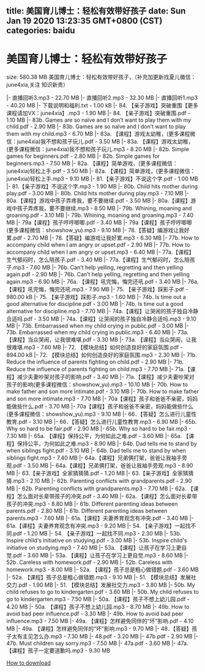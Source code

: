 
title: 美国育儿博士：轻松有效带好孩子
date: Sun Jan 19 2020 13:23:35 GMT+0800 (CST)    
categories: baidu
---

# 美国育儿博士：轻松有效带好孩子
size: 580.38 MB
 美国育儿博士：轻松有效带好孩子，（补充加更新找夏儿徽信：june4xia,关注 知识新贵）
 
|- 直播回听3.mp3 - 22.70 MB
|- 直播回听2.mp3 - 32.30 MB
|- 直播回听1.mp3 - 40.20 MB
|- 下载说明和福利.txt - 1.00 kB
|- 84. 【亲子游戏】突破重围【更多课程请加VX：june4xia】.mp3 - 1.90 MB
|- 84. 【亲子游戏】突破重围.pdf - 1.10 MB
|- 83b. Games are so naïve and I don’t want to play them with my child.pdf - 2.90 MB
|- 83b. Games are so naïve and I don’t want to play them with my child.mp3 - 6.70 MB
|- 83a. 【课程】游戏太幼稚，(更多课程微信：june4xia)我不想和孩子玩儿.pdf - 3.50 MB
|- 83a. 【课程】游戏太幼稚，(更多课程微信：june4xia)我不想和孩子玩儿.mp3 - 8.20 MB
|- 82b. Simple games for beginners.pdf - 2.80 MB
|- 82b. Simple games for beginners.mp3 - 7.50 MB
|- 82a. 【课程】简单游戏，(更多课程微信：june4xia)轻松上手.pdf - 3.50 MB
|- 82a. 【课程】简单游戏，(更多课程微信：june4xia)轻松上手.mp3 - 9.10 MB
|- 81.【亲子游戏】不说这个字.pdf - 1.00 MB
|- 81.【亲子游戏】不说这个字.mp3 - 1.90 MB
|- 80b. Child hits mother during play.pdf - 3.00 MB
|- 80b. Child hits mother during play.mp3 - 7.10 MB
|- 80a.【课程】游戏中孩子弄疼我，要不要继续.pdf - 3.50 MB
|- 80a.【课程】游戏中孩子弄疼我，要不要继续.mp3 - 8.50 MB
|- 79b. Whining, moaning and groaning.pdf - 3.10 MB
|- 79b. Whining, moaning and groaning.mp3 - 7.40 MB
|- 79a【课程】孩子哼哼唧唧.pdf - 3.40 MB
|- 79a【课程】孩子哼哼唧唧(更多课程微信：showshow_yu).mp3 - 9.10 MB
|- 78.【答疑】编游戏让我好累.pdf - 2.70 MB
|- 78.【答疑】编游戏让我好累.mp3 - 6.30 MB
|- 77b. How to accompany child when I am angry or upset.pdf - 2.90 MB
|- 77b. How to accompany child when I am angry or upset.mp3 - 6.40 MB
|- 77a.【课程】生气郁闷时，怎么陪孩子.pdf - 3.40 MB
|- 77a.【课程】生气郁闷时，怎么陪孩子.mp3 - 7.60 MB
|- 76b. Can’t help yelling, regretting and then yelling again.pdf - 2.90 MB
|- 76b. Can’t help yelling, regretting and then yelling again.mp3 - 6.90 MB
|- 76a. 【课程】吼完悔，悔完还吼.pdf - 3.40 MB
|- 76a. 【课程】吼完悔，悔完还吼.mp3 - 7.90 MB
|- 75. 【亲子游戏】踩影子.pdf - 980.00 kB
|- 75. 【亲子游戏】踩影子.mp3 - 1.60 MB
|- 74b. Is time out a good alternative for discipline.pdf - 3.00 MB
|- 74b. Is time out a good alternative for discipline.mp3 - 7.70 MB
|- 74a.【课程】让哭闹的孩子独自冷静合适吗.pdf - 3.50 MB
|- 74a.【课程】让哭闹的孩子独自冷静合适吗.mp3 - 9.10 MB
|- 73b. Embarrassed when my child crying in public.pdf - 3.00 MB
|- 73b. Embarrassed when my child crying in public.mp3 - 6.40 MB
|- 73a. 【课程】当众哭闹，让我很难堪.pdf - 3.30 MB
|- 73a. 【课程】当众哭闹，让我很难堪.mp3 - 7.60 MB
|- 72. 【模块总结】如何创造良好的家庭氛围.pdf - 894.00 kB
|- 72. 【模块总结】如何创造良好的家庭氛围.mp3 - 2.30 MB
|- 71b. Reduce the influence of parents fighting on child.pdf - 2.90 MB
|- 71b. Reduce the influence of parents fighting on child.mp3 - 7.70 MB
|- 71a.【课程】减少夫妻吵架对孩子的影响.pdf - 3.40 MB
|- 71a.【课程】减少夫妻吵架对孩子的影响(更多课程微信：showshow_yu).mp3 - 10.10 MB
|- 70b. How to make father and son more intimate.pdf - 3.10 MB
|- 70b. How to make father and son more intimate.mp3 - 7.70 MB
|- 70a【课程】孩子和爸爸不亲密，妈妈能做些什么.pdf - 3.70 MB
|- 70a【课程】孩子和爸爸不亲密，妈妈能做些什么(更多课程微信：showshow_yu).mp3 - 9.10 MB
|- 66．【答疑】怎么进行儿童性教育.pdf - 3.10 MB
|- 66．【答疑】怎么进行儿童性教育.mp3 - 6.90 MB
|- 65b. Why so hard to be fair.pdf - 2.90 MB
|- 65b. Why so hard to be fair.mp3 - 7.30 MB
|- 65a. 【课程】保持公平，为何如此之难.pdf - 3.60 MB
|- 65a. 【课程】保持公平，为何如此之难.mp3 - 8.90 MB
|- 64b. Dad tells me to stand by when siblings fight.pdf - 3.10 MB
|- 64b. Dad tells me to stand by when siblings fight.mp3 - 7.40 MB
|- 64a.【课程】兄弟俩打架，爸爸让我袖手旁观.pdf - 3.50 MB
|- 64a.【课程】兄弟俩打架，爸爸让我袖手旁观.mp3 - 8.90 MB
|- 63.【亲子游戏】全家猜猜猜.pdf - 1.20 MB
|- 63.【亲子游戏】全家猜猜猜.mp3 - 2.10 MB
|- 62b. Parenting conflicts with grandparents.pdf - 2.90 MB
|- 62b. Parenting conflicts with grandparents.mp3 - 7.70 MB
|- 62a. 【课程】怎么面对长辈带孩子的冲突.pdf - 3.40 MB
|- 62a. 【课程】怎么面对长辈带孩子的冲突.mp3 - 8.80 MB
|- 61b. Different parenting ideas between parents.pdf - 2.80 MB
|- 61b. Different parenting ideas between parents.mp3 - 7.60 MB
|- 61a.【课程】夫妻养育观念有冲突.pdf - 3.40 MB
|- 61a.【课程】夫妻养育观念有冲突.mp3 - 9.20 MB
|- 54. 【亲子游戏】一起找不同.pdf - 1.20 MB
|- 54. 【亲子游戏】一起找不同.mp3 - 2.30 MB
|- 53b. Inspire child's initiative on studying.pdf - 3.00 MB
|- 53b. Inspire child's initiative on studying.mp3 - 7.40 MB
|- 53a. 【课程】让孩子在学习上更自觉.pdf - 3.60 MB
|- 53a. 【课程】让孩子在学习上更自觉.mp3 - 8.60 MB
|- 52b. Careless with homework.pdf - 2.90 MB
|- 52b. Careless with homework.mp3 - 8.00 MB
|- 52a. 【课程】孩子总是粗心做错题.pdf - 3.60 MB
|- 52a. 【课程】孩子总是粗心做错题.mp3 - 9.10 MB
|- 51. 【模块总结】发展社交力.pdf - 1.90 MB
|- 51. 【模块总结】发展社交力.mp3 - 3.80 MB
|- 50b. My child refuses to go to kindergarten.pdf - 3.60 MB
|- 50b. My child refuses to go to kindergarten.mp3 - 7.50 MB
|- 50a. 【课程】孩子不想上幼儿园.pdf - 4.20 MB
|- 50a. 【课程】孩子不想上幼儿园.mp3 - 8.70 MB
|- 49b. How to avoid bad peer influence.pdf - 3.30 MB
|- 49b. How to avoid bad peer influence.mp3 - 7.50 MB
|- 49a. 【课程】怎样避免同伴的“坏”影响.pdf - 4.10 MB
|- 49a. 【课程】怎样避免同伴的“坏”影响.mp3 - 9.70 MB
|- 48．【答疑】孩子太有主见怎么办.mp3 - 7.30 MB
|- 48.pdf - 3.20 MB
|- 47b.pdf - 2.90 MB
|- 47b. Must children say sorry.mp3 - 7.50 MB
|- 47a.pdf - 3.60 MB
|- 47a. 【课程】孩子一定要道歉吗.mp3 - 9.30 MB

[How to download](https://bpcam.bemobtrk.com/go/2ceec3aa-1ca2-46d6-b9ff-aaa5c184517c?jno=660)